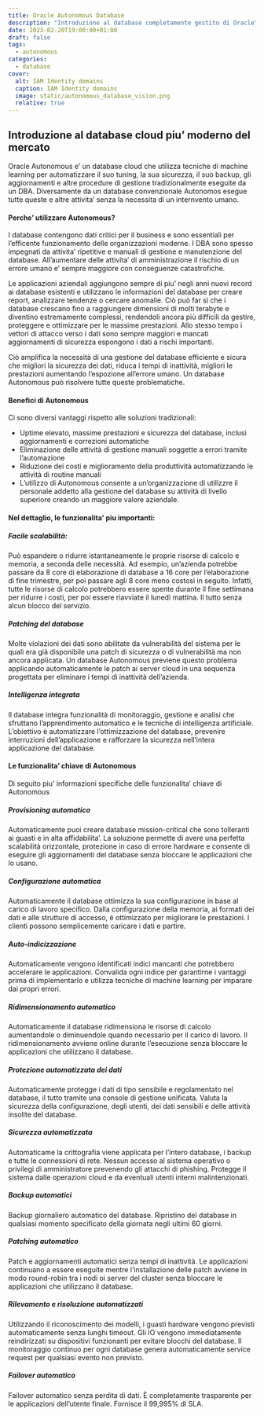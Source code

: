 ```yaml
---
title: Oracle Autonomous Database
description: "Introduzione al database completamente gestito di Oracle"
date: 2023-02-20T19:00:00+01:00
draft: false
tags:
  - autonomous
categories:
  - database
cover:
  alt: IAM Identity domains
  caption: IAM Identity domains
  image: static/autonomous_database_vision.png
  relative: true
---
```


## Introduzione al database cloud piu’ moderno del mercato

Oracle Autonomous e’ un database cloud che utilizza tecniche di machine learning per automatizzare il suo tuning, la sua sicurezza, il suo backup, gli aggiornamenti e altre procedure di gestione tradizionalmente eseguite da un DBA. Diversamente da un database convenzionale Autonomos esegue tutte queste e altre attivita’ senza la necessita di un internvento umano.

#### Perche’ utilizzare Autonomous?

I database contengono dati critici per il business e sono essentiali per l’efficente funzionamento delle organizzazioni moderne. I DBA sono spesso impegnati da attivita’ ripetitive e manuali di gestione e manutenzione del database. All’aumentare delle attivita’ di amministrazione il rischio di un errore umano e’ sempre maggiore con conseguenze catastrofiche.

Le applicazioni aziendali aggiungono sempre di piu’ negli anni nuovi record ai database esistenti e utilizzano le informazioni del database per creare report, analizzare tendenze o cercare anomalie. Ciò può far sì che i database crescano fino a raggiungere dimensioni di molti terabyte e diventino estremamente complessi, rendendoli ancora più difficili da gestire, proteggere e ottimizzare per le massime prestazioni. Allo stesso tempo i vettori di attacco verso i dati sono sempre maggiori e mancati aggiornamenti di sicurezza espongono i dati a rischi importanti.

Ciò amplifica la necessità di una gestione del database efficiente e sicura che migliori la sicurezza dei dati, riduca i tempi di inattività, migliori le prestazioni aumentando l’espozione all’errore umano. Un database Autonomous può risolvere tutte queste problematiche.

#### Benefici di Autonomous

Ci sono diversi vantaggi rispetto alle soluzioni tradizionali:

- Uptime elevato, massime prestazioni e sicurezza del database, inclusi aggiornamenti e correzioni automatiche
- Eliminazione delle attività di gestione manuali soggette a errori tramite l’automazione
- Riduzione dei costi e miglioramento della produttività automatizzando le attività di routine manuali
- L’utilizzo di Autonomous consente a un’organizzazione di utilizzre il personale addetto alla gestione del database su attività di livello superiore creando un maggiore valore aziendale.

#### Nel dettaglio, le funzionalita' piu importanti:

##### Facile scalabilità:

Può espandere o ridurre istantaneamente le proprie risorse di calcolo e memoria, a seconda delle necessità. Ad esempio, un’azienda potrebbe passare da 8 core di elaborazione di database a 16 core per l’elaborazione di fine trimestre, per poi passare agli 8 core meno costosi in seguito. Infatti, tutte le risorse di calcolo potrebbero essere spente durante il fine settimana per ridurre i costi, per poi essere riavviate il lunedì mattina. Il tutto senza alcun blocco del servizio.

##### Patching del database

Molte violazioni dei dati sono abilitate da vulnerabilità del sistema per le quali era già disponibile una patch di sicurezza o di vulnerabilità ma non ancora applicata. Un database Autonomous previene questo problema applicando automaticamente le patch ai server cloud in una sequenza progettata per eliminare i tempi di inattività dell’azienda.

##### Intelligenza integrata

Il database integra funzionalità di monitoraggio, gestione e analisi che sfruttano l’apprendimento automatico e le tecniche di intelligenza artificiale. L’obiettivo è automatizzare l’ottimizzazione del database, prevenire interruzioni dell’applicazione e rafforzare la sicurezza nell’intera applicazione del database.

#### Le funzionalita’ chiave di Autonomous

Di seguito piu’ informazioni specifiche delle funzionalita’ chiave di Autonomous

##### Provisioning automatico

Automaticamente puoi creare database mission-critical che sono tolleranti ai guasti e in alta affidabilita’. La soluzione permette di avere una perfetta scalabilità orizzontale, protezione in caso di errore hardware e consente di eseguire gli aggiornamenti del database senza bloccare le applicazioni che lo usano.

##### Configurazione automatica

Automaticamente il database ottimizza la sua configurazione in base al carico di lavoro specifico. Dalla configurazione della memoria, ai formati dei dati e alle strutture di accesso, è ottimizzato per migliorare le prestazioni. I clienti possono semplicemente caricare i dati e partire.

##### Auto-indicizzazione

Automaticamente vengono identificati indici mancanti che potrebbero accelerare le applicazioni. Convalida ogni indice per garantirne i vantaggi prima di implementarlo e utilizza tecniche di machine learning per imparare dai propri errori.

##### Ridimensionamento automatico

Automaticamente il database ridimensiona le risorse di calcolo aumentandole o diminuendole quando necessario per il carico di lavoro. Il ridimensionamento avviene online durante l’esecuzione senza bloccare le applicazioni che utilizzano il database.

##### Protezione automatizzata dei dati

Automaticamente protegge i dati di tipo sensibile e regolamentato nel database, il tutto tramite una console di gestione unificata. Valuta la sicurezza della configurazione, degli utenti, dei dati sensibili e delle attività insolite del database.

##### Sicurezza automatizzata

Automaticame la crittografia viene applicata per l’intero database, i backup e tutte le connessioni di rete. Nessun accesso al sistema operativo o privilegi di amministratore prevenendo gli attacchi di phishing. Protegge il sistema dalle operazioni cloud e da eventuali utenti interni malintenzionati.

##### Backup automatici

Backup giornaliero automatico del database. Ripristino del database in qualsiasi momento specificato della giornata negli ultimi 60 giorni.

##### Patching automatico

Patch e aggiornamenti automatici senza tempi di inattività. Le applicazioni continuano a essere eseguite mentre l’installazione delle patch avviene in modo round-robin tra i nodi oi server del cluster senza bloccare le applicazioni che utilizzano il database.

##### Rilevamento e risoluzione automatizzati

Utilizzando il riconoscimento dei modelli, i guasti hardware vengono previsti automaticamente senza lunghi timeout. Gli IO vengono immediatamente reindirizzati su dispositivi funzionanti per evitare blocchi del database. Il monitoraggio continuo per ogni database genera automaticamente service request per qualsiasi evento non previsto.

##### Failover automatico

Failover automatico senza perdita di dati. È completamente trasparente per le applicazioni dell’utente finale. Fornisce il 99,995% di SLA.